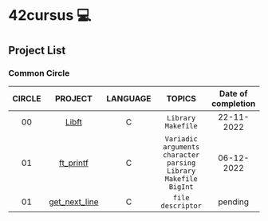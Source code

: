  # 42cursus 💻
 
## Project List
### Common Circle

| **CIRCLE** | **PROJECT**   | **LANGUAGE** | **TOPICS**                                                               | **Date of completion** |
|:----------:|:-------------:|:------------:|:------------------------------------------------------------------------:|:----------------------:|
| 00         | [Libft](./00_libft)         | C            | `Library` `Makefile`                                                     | 22-11-2022             |
| 01         | [ft_printf](./01_ft_printf)     | C            | `Variadic` `arguments` `character parsing` `Library` `Makefile` `BigInt` | 06-12-2022             |
| 01         | [get_next_line](./01_get_next_line) | C            | `file descriptor`                                                        | pending                |

